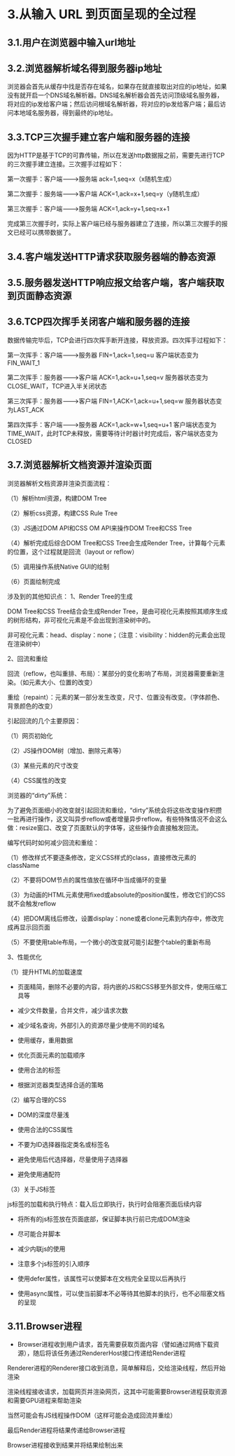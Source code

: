 # 3.从输入 URL 到页面呈现的全过程

## 3.1.用户在浏览器中输入url地址

## 3.2.浏览器解析域名得到服务器ip地址

浏览器会首先从缓存中找是否存在域名，如果存在就直接取出对应的ip地址，如果没有就开启一个DNS域名解析器。DNS域名解析器会首先访问顶级域名服务器，将对应的ip发给客户端；然后访问根域名解析器，将对应的ip发给客户端；最后访问本地域名服务器，得到最终的ip地址。

## 3.3.TCP三次握手建立客户端和服务器的连接

因为HTTP是基于TCP的可靠传输，所以在发送http数据报之前，需要先进行TCP的三次握手建立连接。三次握手过程如下：

第一次握手：客户端--->服务端 ack=1,seq=x（x随机生成）

第二次握手：服务端--->客户端 ACK=1,ack=x+1,seq=y（y随机生成）

第三次握手：客户端--->服务端 ACK=1,ack=y+1,seq=x+1

完成第三次握手时，实际上客户端已经与服务器建立了连接，所以第三次握手的报文已经可以携带数据了。

## 3.4.客户端发送HTTP请求获取服务器端的静态资源

## 3.5.服务器发送HTTP响应报文给客户端，客户端获取到页面静态资源

## 3.6.TCP四次挥手关闭客户端和服务器的连接

数据传输完毕后，TCP会进行四次挥手断开连接，释放资源。四次挥手过程如下：

第一次挥手：客户端--->服务器 FIN=1,ack=1,seq=u 客户端状态变为FIN_WAIT_1

第二次挥手：服务器--->客户端 ACK=1,ack=u+1,seq=v 服务器状态变为CLOSE_WAIT，TCP进入半关闭状态

第三次挥手：服务器--->客户端 FIN=1,ACK=1,ack=u+1,seq=w 服务器状态变为LAST_ACK

第四次挥手：客户端--->服务器 ACK=1,ack=w+1,seq=u+1 客户端状态变为TIME_WAIT，此时TCP未释放，需要等待计时器计时完成后，客户端状态变为CLOSED

## 3.7.浏览器解析文档资源并渲染页面

浏览器解析文档资源并渲染页面流程：

（1）解析html资源，构建DOM Tree

（2）解析css资源，构建CSS Rule Tree

（3）JS通过DOM API和CSS OM API来操作DOM Tree和CSS Tree

（4）解析完成后综合DOM Tree和CSS Tree会生成Render Tree，计算每个元素的位置，这个过程就是回流（layout or reflow）

（5）调用操作系统Native GUI的绘制

（6）页面绘制完成


涉及到的其他知识点：
1、Render Tree的生成

DOM Tree和CSS Tree结合会生成Render Tree，是由可视化元素按照其顺序生成的树形结构，非可视化元素是不会出现到渲染树中的。

非可视化元素：head、display：none；（注意：visibility：hidden的元素会出现在渲染树中）

2、回流和重绘

回流（reflow，也叫重排、布局）：某部分的变化影响了布局，浏览器需要重新渲染。（如元素大小、位置的改变）

重绘（repaint）：元素的某一部分发生改变，尺寸、位置没有改变。（字体颜色、背景颜色的改变）

引起回流的几个主要原因：

（1）网页初始化

（2）JS操作DOM树（增加、删除元素等）

（3）某些元素的尺寸改变

（4）CSS属性的改变

浏览器的“dirty”系统：

为了避免页面细小的改变就引起回流和重绘，“dirty”系统会将这些改变操作积攒一批再进行操作，这又叫异步reflow或者增量异步reflow。有些特殊情况不会这么做：resize窗口、改变了页面默认的字体等，这些操作会直接触发回流。

编写代码时如何减少回流和重绘：

（1）修改样式不要逐条修改，定义CSS样式的class，直接修改元素的className

（2）不要将DOM节点的属性值放在循环中当成循环的变量

（3）为动画的HTML元素使用fixed或absolute的position属性，修改它们的CSS就不会触发reflow

（4）把DOM离线后修改，设置display：none或者clone元素到内存中，修改完成再显示回页面

（5）不要使用table布局，一个微小的改变就可能引起整个table的重新布局

3、性能优化

（1）提升HTML的加载速度

- 页面精简，删除不必要的内容，将内嵌的JS和CSS移至外部文件，使用压缩工具等

- 减少文件数量，合并文件，减少请求次数

- 减少域名查询，外部引入的资源尽量少使用不同的域名

- 使用缓存，重用数据

- 优化页面元素的加载顺序

- 使用合法的标签

- 根据浏览器类型选择合适的策略

（2）编写合理的CSS

- DOM的深度尽量浅

- 使用合法的CSS属性

- 不要为ID选择器指定类名或标签名

- 避免使用后代选择器，尽量使用子选择器

- 避免使用通配符

（3）关于JS标签

js标签的加载和执行特点：载入后立即执行，执行时会阻塞页面后续内容

- 将所有的js标签放在页面底部，保证脚本执行前已完成DOM渲染

- 尽可能合并脚本

- 减少内联js的使用

- 注意多个js标签的引入顺序

- 使用defer属性，该属性可以使脚本在文档完全呈现以后再执行

- 使用async属性，可以使当前脚本不必等待其他脚本的执行，也不必阻塞文档的呈现

## 3.11.Browser进程

* Browser进程收到用户请求，首先需要获取页面内容（譬如通过网络下载资源），随后将该任务通过RendererHost接口传递给Render进程

Renderer进程的Renderer接口收到消息，简单解释后，交给渲染线程，然后开始渲染

渲染线程接收请求，加载网页并渲染网页，这其中可能需要Browser进程获取资源和需要GPU进程来帮助渲染

当然可能会有JS线程操作DOM（这样可能会造成回流并重绘）

最后Render进程将结果传递给Browser进程

Browser进程接收到结果并将结果绘制出来

